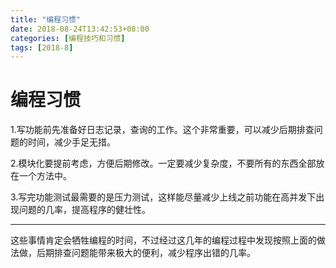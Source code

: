```yaml
---
title: "编程习惯"
date: 2018-08-24T13:42:53+08:00
categories: [编程技巧和习惯]
tags: [2018-8]
---
```


# 编程习惯

1.写功能前先准备好日志记录，查询的工作。这个非常重要，可以减少后期排查问题的时间，减少手足无措。

2.模块化要提前考虑，方便后期修改。一定要减少复杂度，不要所有的东西全部放在一个方法中。

3.写完功能测试最需要的是压力测试，这样能尽量减少上线之前功能在高并发下出现问题的几率，提高程序的健壮性。


<hr />

这些事情肯定会牺牲编程的时间，不过经过这几年的编程过程中发现按照上面的做法做，后期排查问题能带来极大的便利，减少程序出错的几率。

